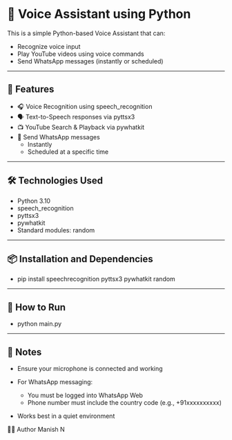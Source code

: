 # 🎤 Voice Assistant using Python

This is a simple Python-based Voice Assistant that can:

- Recognize voice input
- Play YouTube videos using voice commands
- Send WhatsApp messages (instantly or scheduled)

---

## 🌟 Features

- 🎧 Voice Recognition using speech_recognition
- 🗣️ Text-to-Speech responses via pyttsx3
- 📺 YouTube Search & Playback  via pywhatkit
- 💬 Send WhatsApp messages
  - Instantly
  - Scheduled at a specific time
  

---

## 🛠️ Technologies Used

- Python 3.10
- speech_recognition
- pyttsx3
- pywhatkit
- Standard modules: random

---

## 📦 Installation and Dependencies

- pip install speechrecognition pyttsx3 pywhatkit random

---

## 🚀 How to Run

- python main.py

---

## 📝 Notes
- Ensure your microphone is connected and working
- For WhatsApp messaging:
  - You must be logged into WhatsApp Web
  - Phone number must include the country code (e.g., +91xxxxxxxxxx)

- Works best in a quiet environment


👨‍💻 Author
Manish N




